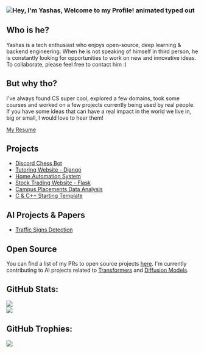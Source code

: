 ### <img src="https://readme-typing-svg.demolab.com?font=Operator+Mono&size=37&duration=2800&pause=2000&color=078af5&center=true&vCenter=true&width=940&height=50&lines=Hey%2C+I'm+Yashas%2C+Welcome+to+my+Github+Profile!" align="middle" alt="Hey, I'm Yashas, Welcome to my Profile! animated typed out">

## Who is he?

Yashas is a tech enthusiast who enjoys open-source, deep learning & backend engineering. When he is not speaking of himself in third person, he is constantly looking for opportunities to work on new and innovative ideas. To collaborate, please feel free to contact him :)

## But why tho?

I've always found CS super cool, explored a few domains, took some courses and worked on a few projects currently being used by real people. If you have some ideas that can have a real impact in the world we live in, big or small, I would love to hear them!

[My Resume](https://drive.google.com/file/d/1Ea4FqzPMfEMz6ufrNitUDaxAdCX3uugD/view?usp=drive_link)

## Projects
- [Discord Chess Bot](https://github.com/coolyashas/Discord-Chess-Bot)
- [Tutoring Website - Django](https://github.com/coolyashas/TutorHub)
- [Home Automation System](https://github.com/coolyashas/Home-Automation-System)
- [Stock Trading Website - Flask](https://github.com/coolyashas/Finance-Website)
- [Campus Placements Data Analysis](https://github.com/coolyashas/Campus-Placements-Data-Analysis)
- [C & C++ Starting Template](https://github.com/coolyashas/VSCode-Template-Automation)

## AI Projects & Papers
- [Traffic Signs Detection](https://huggingface.co/AI4Ev3r/Traffic-Signs-Detection)

## Open Source
You can find a list of my PRs to open source projects [here](https://github.com/pulls?q=is%3Apr+author%3Acoolyashas+is%3Apublic). I'm currently contributing to AI projects related to [Transformers](https://huggingface.co/docs/transformers/index) and [Diffusion Models](https://huggingface.co/docs/diffusers/v0.24.0/index).

## GitHub Stats:
![](https://github-readme-streak-stats.herokuapp.com/?user=coolyashas&theme=dark&hide_border=false)<br/>
![](https://github-readme-stats.vercel.app/api/top-langs/?username=coolyashas&theme=dark&hide_border=false&include_all_commits=true&count_private=true&layout=compact)

## GitHub Trophies:
![](https://github-profile-trophy.vercel.app/?username=coolyashas&theme=radical&no-frame=false&no-bg=true&margin-w=4)
